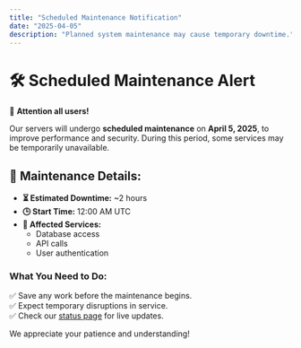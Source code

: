 ```yaml
---
title: "Scheduled Maintenance Notification"
date: "2025-04-05"
description: "Planned system maintenance may cause temporary downtime."
---
```


# 🛠 Scheduled Maintenance Alert

📢 **Attention all users!**

Our servers will undergo **scheduled maintenance** on **April 5, 2025**, to improve performance and security. During this period, some services may be temporarily unavailable.

## 🔧 Maintenance Details:
- **⏳ Estimated Downtime:** ~2 hours
- **🕒 Start Time:** 12:00 AM UTC
- **🔄 Affected Services:**
    - Database access
    - API calls
    - User authentication

### What You Need to Do:
✅ Save any work before the maintenance begins.  
✅ Expect temporary disruptions in service.  
✅ Check our [status page](#) for live updates.

We appreciate your patience and understanding!  
